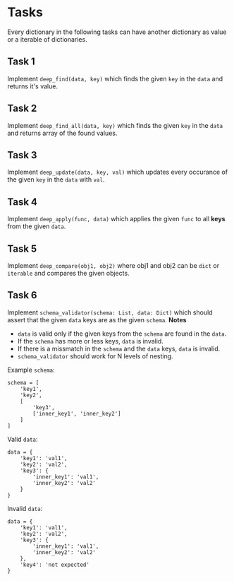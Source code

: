 # Tasks

Every dictionary in the following tasks can have another dictionary as value or a iterable of dictionaries.

## Task 1

Implement `deep_find(data, key)` which finds the given `key` in the `data` and returns it's value.

## Task 2

Implement `deep_find_all(data, key)` which finds the given `key` in the `data` and returns array of the found values.

## Task 3

Implement `deep_update(data, key, val)` which updates every occurance of the given `key` in the `data` with `val`.

## Task 4

Implement `deep_apply(func, data)` which applies the given `func` to all **keys** from the given `data`.

## Task 5

Implement `deep_compare(obj1, obj2)` where obj1 and obj2 can be `dict` or `iterable` and compares the given objects.

## Task 6

Implement `schema_validator(schema: List, data: Dict)` which should assert that the given `data` keys are as the given `schema`.
**Notes**
* `data` is valid only if the given keys from the `schema` are found in the `data`.
* If the `schema` has more or less keys, `data` is invalid.
* If there is a missmatch in the `schema` and the `data` keys, `data` is invalid.
* `schema_validator` should work for N levels of nesting.

Example `schema`:

```
schema = [
    'key1',
    'key2',
    [
        'key3',
        ['inner_key1', 'inner_key2']
    ]
]
```

Valid `data`:

```
data = {
    'key1': 'val1',
    'key2': 'val2',
    'key3': {
        'inner_key1': 'val1',
        'inner_key2': 'val2'
    }
}
```

Invalid `data`:

```
data = {
    'key1': 'val1',
    'key2': 'val2',
    'key3': {
        'inner_key1': 'val1',
        'inner_key2': 'val2'
    },
    'key4': 'not expected'
}
```